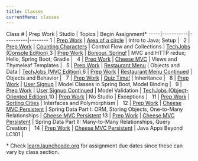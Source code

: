 ```yaml
---
title: Classes
currentMenu: classes
---
```


Class # | Prep Work | Studio | Topics | Begin Assignment\*
-----|-----------|----------|--------
1 | [Prep Work](../class-prep/1/) | [Area of a circle](../studios/area/) | Intro to Java; Setup | &nbsp;
2 | [Prep Work](../class-prep/2/) | [Counting Characters](../studios/counting-characters/) | Control Flow and Collections | [TechJobs (Console Edition) ](../assignments/techjobs-console/)
3 | [Prep Work](../class-prep/3/) | [Bonjour, Spring!](../studios/bonjour-spring/) | MVC and HTTP redux; Hello, Spring Boot; Gradle | &nbsp;
4 | [Prep Work](../class-prep/4/) | [Cheese MVC](../studios/cheese-mvc/) | Views and Thymeleaf Templates | &nbsp;
5 | [Prep Work](../class-prep/5/) | [Restaurant Menu](../studios/restaurant-menu/) | Objects and Data | [TechJobs (MVC Edition) ](../assignments/techjobs-mvc/)
6 | [Prep Work](../class-prep/6/) | [Restaurant Menu Continued](../studios/restaurant-menu-continued/) | Objects and Behavior | &nbsp;
7 | [Prep Work](../class-prep/7/) | [Quiz Time!](../studios/quiz-time/) | Inheritance | &nbsp;
8 | [Prep Work](../class-prep/8/) | [User Signup](../studios/user-signup/) | Model Classes in Spring Boot, Model Binding | &nbsp;
9 | [Prep Work](../class-prep/9/) | [User Signup Continued](../studios/user-signup-continued/) | Model Validation | [TechJobs (Object-Oriented Edition) ](../assignments/techjobs-oo/)
10 | [Prep Work](../class-prep/10/) | No Studio | Exceptions | &nbsp;
11 | [Prep Work](../class-prep/11/) | [Sorting Cities](../studios/sorting-cities/) | Interfaces and Polymorphism | &nbsp;
12 | [Prep Work](../class-prep/12/) | [Cheese MVC Persistent](../studios/cheese-mvc-persistent/) | Spring Data Part I: ORM, Storing Objects, One-to-Many Relationships | [Cheese MVC Persistent](../assignments/cheese-mvc-persistent/)
13 | [Prep Work](../class-prep/13/) | [Cheese MVC Persistent](../studios/cheese-mvc-persistent/) | Spring Data Part II: Many-to-Many Relationships, Query Creation | &nbsp;
14 | [Prep Work](../class-prep/14/) | [Cheese MVC Persistent](../studios/cheese-mvc-persistent/) | Java Apps Beyond LC101 | &nbsp;

\* Check [learn.launchcode.org](https://learn.launchcode.org) for assignment due dates since these can vary by class section.

